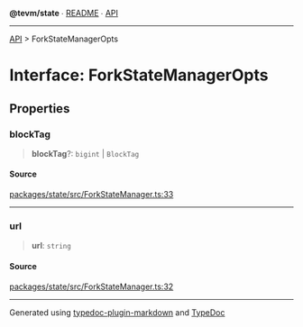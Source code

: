 **@tevm/state** ∙ [README](../README.md) ∙ [API](../API.md)

***

[API](../API.md) > ForkStateManagerOpts

# Interface: ForkStateManagerOpts

## Properties

### blockTag

> **blockTag**?: `bigint` \| `BlockTag`

#### Source

[packages/state/src/ForkStateManager.ts:33](https://github.com/evmts/tevm-monorepo/blob/main/packages/state/src/ForkStateManager.ts#L33)

***

### url

> **url**: `string`

#### Source

[packages/state/src/ForkStateManager.ts:32](https://github.com/evmts/tevm-monorepo/blob/main/packages/state/src/ForkStateManager.ts#L32)

***
Generated using [typedoc-plugin-markdown](https://www.npmjs.com/package/typedoc-plugin-markdown) and [TypeDoc](https://typedoc.org/)
